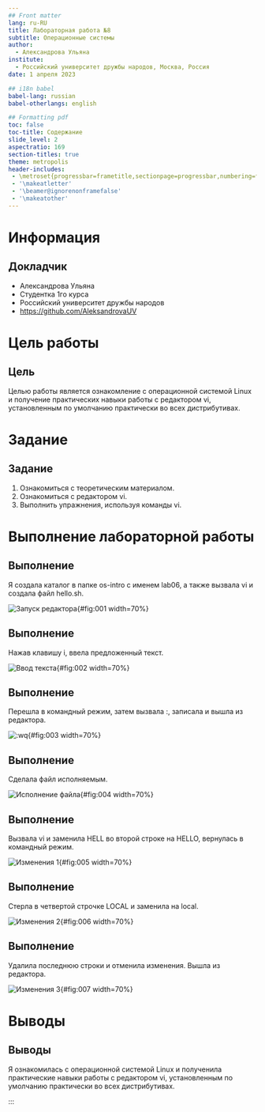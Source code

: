 ```yaml
---
## Front matter
lang: ru-RU
title: Лабораторная работа №8
subtitle: Операционные системы
author:
  - Александрова Ульяна
institute:
  - Российский университет дружбы народов, Москва, Россия
date: 1 апреля 2023

## i18n babel
babel-lang: russian
babel-otherlangs: english

## Formatting pdf
toc: false
toc-title: Содержание
slide_level: 2
aspectratio: 169
section-titles: true
theme: metropolis
header-includes:
 - \metroset{progressbar=frametitle,sectionpage=progressbar,numbering=fraction}
 - '\makeatletter'
 - '\beamer@ignorenonframefalse'
 - '\makeatother'
---
```


# Информация

## Докладчик

  * Александрова Ульяна
  * Студентка 1го курса
  * Российский университет дружбы народов
  * <https://github.com/AleksandrovaUV>

# Цель работы

## Цель

Целью работы является ознакомление с операционной системой Linux и получение практических навыки работы с редактором vi, установленным по умолчанию практически во всех дистрибутивах.

# Задание

## Задание

1. Ознакомиться с теоретическим материалом.
2. Ознакомиться с редактором vi.
3. Выполнить упражнения, используя команды vi.

# Выполнение лабораторной работы

## Выполнение

Я создала каталог в папке os-intro с именем lab06, а также вызвала vi и создала файл hello.sh.

![Запуск редактора](image/1.PNG){#fig:001 width=70%}

## Выполнение

Нажав клавишу i, ввела предложенный текст.

![Ввод текста](image/2.PNG){#fig:002 width=70%}

## Выполнение

Перешла в командный режим, затем вызвала :, записала и вышла из редактора.

![:wq](image/3.PNG){#fig:003 width=70%}

## Выполнение

Сделала файл исполняемым.

![Исполнение файла](image/4.PNG){#fig:004 width=70%}

## Выполнение

Вызвала vi и заменила HELL во второй строке на HELLO, вернулась в командный режим.

![Изменения 1](image/5.PNG){#fig:005 width=70%}

## Выполнение

Стерла в четвертой строчке LOCAL и заменила на local.

![Изменения 2](image/6.PNG){#fig:006 width=70%}

## Выполнение

Удалила последнюю строки и отменила изменения. Вышла из редактора.

![Изменения 3](image/7.PNG){#fig:007 width=70%}

# Выводы

## Выводы

Я ознакомилась с операционной системой Linux и полученила практические навыки работы с редактором vi, установленным по умолчанию практически во всех дистрибутивах.

:::

